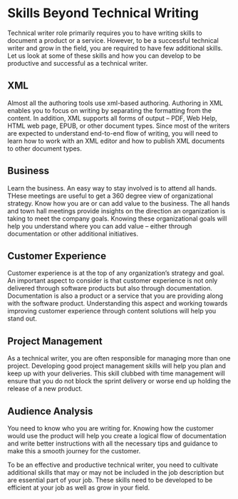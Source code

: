 # Skills Beyond Technical Writing

Technical writer role primarily requires you to have writing skills to document a product or a service. However, to be a successful technical writer and grow in the field, you are required to have few additional skills. Let us look at some of these skills and how you can develop to be productive and successful as a technical writer.

## XML

Almost all the authoring tools use xml-based authoring. Authoring in XML enables you to focus on writing by separating the formatting from the content. In addition, XML supports all forms of output – PDF, Web Help, HTML web page, EPUB, or other document types. Since most of the writers are expected to understand end-to-end flow of writing, you will need to learn how to work with an XML editor and how to publish XML documents to other document types.

## Business

Learn the business. An easy way to stay involved is to attend all hands. THese meetings are useful to get a 360 degree view of organizational strategy. Know how you are or can add value to the business. The all hands and town hall meetings provide insights on the direction an organization is taking to meet the company goals. Knowing these organizational goals will help you understand where you can add value – either through documentation or other additional initiatives. 

## Customer Experience

Customer experience is at the top of any organization’s strategy and goal. An important aspect to consider is that customer experience is not only delivered through software products but also through documentation. Documentation is also a product or a service that you are providing along with the software product. Understanding this aspect and working towards improving customer experience through content solutions will help you stand out. 

## Project Management

As a technical writer, you are often responsible for managing more than one project. Developing good project management skills will help you plan and keep up with your deliveries. This skill clubbed with time management will ensure that you do not block the sprint delivery or worse end up holding the release of a new product. 

## Audience Analysis

You need to know who you are writing for. Knowing how the customer would use the product will help you create a logical flow of documentation and write better instructions with all the necessary tips and guidance to make this a smooth journey for the customer.

To be an effective and productive technical writer, you need to cultivate additional skills that may or may not be included in the job description but are essential part of your job. These skills need to be developed to be efficient at your job as well as grow in your field.